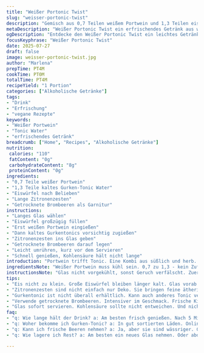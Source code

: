 ```yaml
---
title: "Weißer Portonic Twist"
slug: "weisser-portonic-twist"
description: "Gemisch aus 0,7 Teilen weißem Portwein und 1,3 Teilen eiskaltem Tonic Water. Verziert mit langen Zitronenzesten und kleinen roten Beeren. Ersetzt Kirschen durch getrocknete Brombeeren, Tonic Water teils mit Gurkengeschmack. Eiswürfel ins Glas, schichten. Zitronenzesten zuerst, dann Beeren. Schnell servieren, damit Kohlensäure nicht entweicht. Vegan, glutenfrei, ohne Nüsse und Laktose."
metaDescription: "Weißer Portonic Twist ein erfrischendes Getränk aus weißem Portwein und Gurken-Tonic. Ideal für den Sommer."
ogDescription: "Entdecke den Weißer Portonic Twist ein leichtes Getränk mit weißem Portwein und Gurken-Tonic. Perfekt für warme Tage."
focusKeyphrase: "Weißer Portonic Twist"
date: 2025-07-27
draft: false
image: weisser-portonic-twist.jpg
author: "Marlena"
prepTime: PT4M
cookTime: PT0M
totalTime: PT4M
recipeYield: "1 Portion"
categories: ["Alkoholische Getränke"]
tags:
- "Drink"
- "Erfrischung"
- "vegane Rezepte"
keywords:
- "Weißer Portwein"
- "Tonic Water"
- "erfrischendes Getränk"
breadcrumb: ["Home", "Recipes", "Alkoholische Getränke"]
nutrition: 
 calories: "110"
 fatContent: "0g"
 carbohydrateContent: "8g"
 proteinContent: "0g"
ingredients:
- "0,7 Teile weißer Portwein"
- "1,3 Teile kaltes Gurken-Tonic Water"
- "Eiswürfel nach Belieben"
- "Lange Zitronenzesten"
- "Getrocknete Brombeeren als Garnitur"
instructions:
- "Langes Glas wählen"
- "Eiswürfel großzügig füllen"
- "Erst weißen Portwein eingießen"
- "Dann kaltes Gurkentonics vorsichtig zugießen"
- "Zitronenzesten ins Glas geben"
- "Getrocknete Brombeeren darauf legen"
- "Leicht umrühren, kurz vor dem Servieren"
- "Schnell genießen, Kohlensäure hält nicht lange"
introduction: "Portwein trifft Tonic. Eine Kombi aus süßlich und herb. Weißer Port, nicht zu süß, einmal verfeinert mit Gurken-Tonic, nicht das übliche. Eis. Kalt. Dazu lange Zitronenzesten, nicht nur Deko, natürliche Öle dabei. Getrocknete Brombeeren ersetzen frische Kirschen. Mehr Biss, intensivere Fruchtigkeit. Einfach, aber mit Twist. Kein Schnickschnack. Vegetarisch, vegan, frei von allem, was Allergiker stört. Kein Zucker, keine Milch, keine Nüsse. Puristisch und frisch. Für ein schnelles Glas, im Sommer oder abends. Leicht, spritzig, überraschend."
ingredientsNote: "Weißer Portwein muss kühl sein. 0,7 zu 1,3 - kein Zufall. Nicht zu süß, sonst matscht es. Tonic mit Gurkengeschmack hebt die Frische hervor. Eiswürfel am besten groß, schmelzen langsamer. Zitronenzesten nicht einfach geschält, sondern dünn und lang, gelten als Aromenquelle. Getrocknete Brombeeren bringen Intensität, sind langlebiger als frische Kirschen. Haltbar, praktisch. Keine Nussstoffe, keine Laktose. Einfache Zutaten, minimale Vorbereitung. Wichtig: Glas vor Kälte schützen, damit Eis nicht zu schnell schmilzt. Variation mit anderen roten Beeren möglich, je nach Vorrat und Saison."
instructionsNote: "Glas nicht vorgekühlt, sonst Geruch verfälscht. Zuerst Eis rein, nicht drücken, locker schichten. Portwein als Erstes, dann Tonic vorsichtig drauf, sonst Verlust der Kohlensäure. Zitronenzesten mit vorsichtigem Schwung ins Glas geben. Brombeeren oben drauf – nicht reinrühren. Nur leicht vermischen, Kohlensäure darf nicht entweichen. Servieren innerhalb von 4 bis 5 Minuten, sonst verliert Getränk Spritzigkeit. Kein Rühren mit Löffel von unten nach oben, nur sanft seitlich. Im Sommer am besten mit dicker Strohhalm oder ohne Strohhalm trinken. Konzentration auf frische Säure und Aroma wichtig. Einfache Schritte, kurze Zeit, maximale Wirkung."
tips:
- "Eis nicht zu klein. Große Eiswürfel bleiben länger kalt. Glas vorab kühlen? Ja, das hält länger frisch. Aber nicht zu extrem, sonst Aroma weg."
- "Zitronenzesten sind nicht einfach nur Deko. Sie bringen feine ätherische Öle. Längere Zesten sorgen für mehr Geschmack. Und sie schmelzen nicht sofort."
- "Gurkentonic ist nicht überall erhältlich. Kann auch anderes Tonic verwenden. Aber die Frische ist wichtig. Weniger süß ist besser, sonst wird’s matschig."
- "Verwende getrocknete Brombeeren. Intensiver im Geschmack. Frische Kirschen sind oft zu wässrig. Getrocknete Beeren halten länger und geben mehr Biss."
- "Glas sofort servieren. Kohlensäure sollte nicht entweichen. Und nicht zu lange umrühren. Leicht mischen, sanfter Schwung. Serviere schnell. So bleibt’s spritzig."
faq:
- "q: Wie lange hält der Drink? a: Am besten frisch genießen. Nach 5 Minuten geht's bergab. Kohlensäure entweicht, Geschmack verändert sich."
- "q: Woher bekomme ich Gurken-Tonic? a: In gut sortierten Läden. Online findest du auch spezielle Sorten. Alternativen sind üblich. Geschmack variieren."
- "q: Kann ich frische Beeren nehmen? a: Ja, aber sie sind wässriger. Getrocknete haben mehr Intensität. Manchmal besser, manchmal frisch. Achte auf die Saison."
- "q: Wie lagere ich Rest? a: Am besten ein neues Glas nehmen. Oder abdecken und schnell trinken. Länger geht nicht gut. Geschmack verfliegt schnell."

---
```

